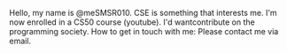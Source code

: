 
Hello, my name is @meSMSR010.
CSE is something that interests me.
I'm now enrolled in a CS50 course (youtube).
I'd wantcontribute on the programming society.
How to get in touch with me: Please contact me via email.
